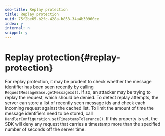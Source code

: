 ```yaml
---
seo-title: Replay protection
title: Replay protection
uuid: 75f2be65-b2fc-428a-b853-34a4b30960ce
index: y
internal: n
snippet: y
---
```


# Replay protection{#replay-protection}

For replay protection, it may be prudent to check whether the message identifier has been seen recently by calling `RequestMessageBase.getMessageId()`. If so, an attacker may be trying to replay the request, which should be denied. To detect replay attempts, the server can store a list of recently seen message ids and check each incoming request against the cached list. To limit the amount of time the message identifiers need to be stored, call `HandlerConfiguration.setTimestampTolerance()`. If this property is set, the SDK will deny any request that carries a timestamp more than the specified number of seconds off the server time. 
